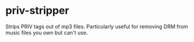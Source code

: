 # priv-stripper
Strips PRIV tags out of mp3 files. Particularly useful for removing DRM from music files you own but can't use.
